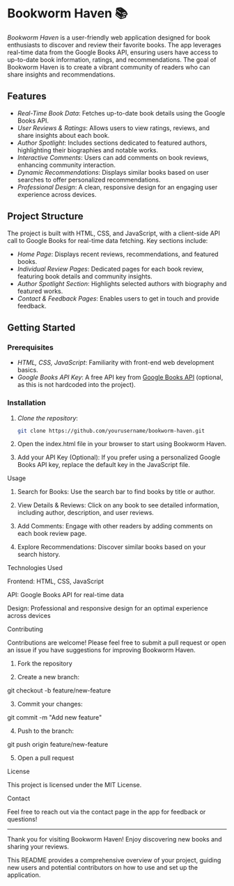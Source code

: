 # Bookworm Haven 📚

*Bookworm Haven* is a user-friendly web application designed for book enthusiasts to discover and review their favorite books. The app leverages real-time data from the Google Books API, ensuring users have access to up-to-date book information, ratings, and recommendations. The goal of Bookworm Haven is to create a vibrant community of readers who can share insights and recommendations.

## Features

- *Real-Time Book Data*: Fetches up-to-date book details using the Google Books API.
- *User Reviews & Ratings*: Allows users to view ratings, reviews, and share insights about each book.
- *Author Spotlight*: Includes sections dedicated to featured authors, highlighting their biographies and notable works.
- *Interactive Comments*: Users can add comments on book reviews, enhancing community interaction.
- *Dynamic Recommendations*: Displays similar books based on user searches to offer personalized recommendations.
- *Professional Design*: A clean, responsive design for an engaging user experience across devices.

## Project Structure

The project is built with HTML, CSS, and JavaScript, with a client-side API call to Google Books for real-time data fetching. Key sections include:
- *Home Page*: Displays recent reviews, recommendations, and featured books.
- *Individual Review Pages*: Dedicated pages for each book review, featuring book details and community insights.
- *Author Spotlight Section*: Highlights selected authors with biography and featured works.
- *Contact & Feedback Pages*: Enables users to get in touch and provide feedback.

## Getting Started

### Prerequisites
- *HTML, CSS, JavaScript*: Familiarity with front-end web development basics.
- *Google Books API Key*: A free API key from [Google Books API](https://developers.google.com/books) (optional, as this is not hardcoded into the project).

### Installation

1. *Clone the repository*:
   ```bash
   git clone https://github.com/yourusername/bookworm-haven.git

2. Open the index.html file in your browser to start using Bookworm Haven.


3. Add your API Key (Optional): If you prefer using a personalized Google Books API key, replace the default key in the JavaScript file.



Usage

1. Search for Books: Use the search bar to find books by title or author.


2. View Details & Reviews: Click on any book to see detailed information, including author, description, and user reviews.


3. Add Comments: Engage with other readers by adding comments on each book review page.


4. Explore Recommendations: Discover similar books based on your search history.



Technologies Used

Frontend: HTML, CSS, JavaScript

API: Google Books API for real-time data

Design: Professional and responsive design for an optimal experience across devices


Contributing

Contributions are welcome! Please feel free to submit a pull request or open an issue if you have suggestions for improving Bookworm Haven.

1. Fork the repository


2. Create a new branch:

git checkout -b feature/new-feature


3. Commit your changes:

git commit -m "Add new feature"


4. Push to the branch:

git push origin feature/new-feature


5. Open a pull request



License

This project is licensed under the MIT License.

Contact

Feel free to reach out via the contact page in the app for feedback or questions!


---

Thank you for visiting Bookworm Haven! Enjoy discovering new books and sharing your reviews.

This README provides a comprehensive overview of your project, guiding new users and potential contributors on how to use and set up the application. 

